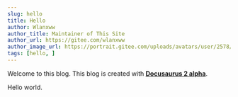 ```yaml
---
slug: hello
title: Hello
author: Wlanxww
author_title: Maintainer of This Site
author_url: https://gitee.com/wlanxww
author_image_url: https://portrait.gitee.com/uploads/avatars/user/2578/7736980_wlanxww_1593055290.png
tags: [hello, ]
---
```


Welcome to this blog. This blog is created with [**Docusaurus 2 alpha**](https://v2.docusaurus.io/).

<!--truncate-->

Hello world.
